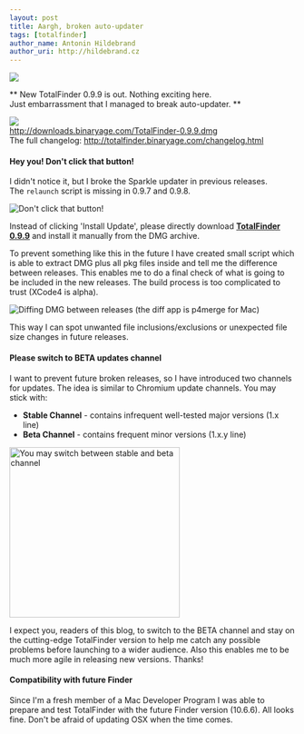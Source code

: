 ```yaml
---
layout: post
title: Aargh, broken auto-updater
tags: [totalfinder]
author_name: Antonin Hildebrand
author_uri: http://hildebrand.cz
---
```


<img src="{{site.url}}/base/img/icons/totalfinder-64.png" class="intro-icon"/>

** New TotalFinder 0.9.9 is out. Nothing exciting here.<br>Just embarrassment that I managed to break auto-updater. **

<div class="blog-download">
    <a class="download-link" href="http://downloads.binaryage.com/TotalFinder-0.9.9.dmg"><img src="{{site.url}}/base/img/small-download-button.png"/><div>http://downloads.binaryage.com/TotalFinder-0.9.9.dmg</div></a>
    <div class="download-note">The full changelog: <a href="http://totalfinder.binaryage.com/changelog.html">http://totalfinder.binaryage.com/changelog.html</a></div>
</div>

#### Hey you! Don't click that button!

I didn't notice it, but I broke the Sparkle updater in previous releases.<br>The `relaunch` script is missing in 0.9.7 and 0.9.8. 

<img class="clear blog-image-border" src="{{site.url}}/images/dont-click-that-button.png" title="Don't click that button!">

Instead of clicking 'Install Update', please directly download <a href="http://downloads.binaryage.com/TotalFinder-0.9.9.dmg"><strong>TotalFinder 0.9.9</strong></a> and install it manually from the DMG archive.

To prevent something like this in the future I have created small script which is able to extract DMG plus all pkg files inside and tell me the difference between releases. This enables me to do a final check of what is going to be included in the new releases. The build process is too complicated to trust (XCode4 is alpha).

<img class="clear blog-image-full-border" src="{{site.url}}/images/totalfinder-dmg-diff.png" title="Diffing DMG between releases (the diff app is p4merge for Mac)">

This way I can spot unwanted file inclusions/exclusions or unexpected file size changes in future releases.

#### Please switch to BETA updates channel

I want to prevent future broken releases, so I have introduced two channels for updates. The idea is similar to Chromium update channels. You may stick with:

  * **Stable Channel** - contains infrequent well-tested major versions (1.x line)
  * **Beta Channel** - contains frequent minor versions (1.x.y line)

<img class="clear blog-image" width="300" src="{{site.url}}/images/pick-beta-channel.png" title="You may switch between stable and beta channel">
  
I expect you, readers of this blog, to switch to the BETA channel and stay on the cutting-edge TotalFinder version to help me catch any possible problems before launching to a wider audience. Also this enables me to be much more agile in releasing new versions. Thanks! 

#### Compatibility with future Finder

Since I'm a fresh member of a Mac Developer Program I was able to prepare and test TotalFinder with the future Finder version (10.6.6). All looks fine. Don't be afraid of updating OSX when the time comes.